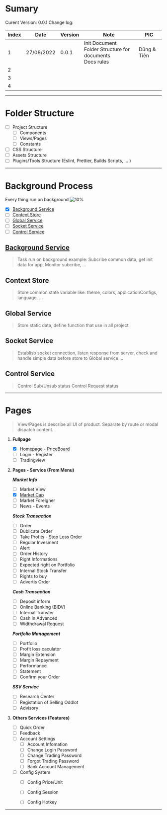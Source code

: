 # Sumary
Curent Version: 0.0.1
Change log: 

| Index | Date | Version | Note | PIC |
| --- | --- | --- | --- | --- |
| 1 | 27/08/2022 | 0.0.1 | Init Document <br> Folder Structure for documents <br> Docs rules | Dũng & Tiên |
| 2 |  |  |  | |
| 3 |  |  |  | |
| 4 |  |  |  | |

---
# Folder Structure
- [ ] Project Structure
	- [ ] Components
	- [ ] Views/Pages
	- [ ] Constants
- [ ] CSS Structure
- [ ] Assets Structure
- [ ] Plugins/Tools Structure (Eslint, Prettier, Builds Scripts, ... )

---
#  Background Process
Every thing run on background
![10%](https://progress-bar.dev/10?title=Progress)
- [x] [Background Service](#Background%20Service%20Background%20Background%2020Service%20background-service%20md)
- [ ] [Context Store](#Context%20Store)
- [ ] [Global Service](#Global%20Service)
- [ ] [Socket Service](#Socket%20Service)
- [ ] [Control Service](#Control%20Service)

##  [Background Service](Background/Background%20Service/background-service.md)
> Task run on background example: Subcribe common data, get init data for app, Monitor subcribe, ...

## Context Store
> Store common state variable like: theme, colors, applicationConfigs, language, ...
> 
## Global Service
> Store static data, define function that use in all project
> 
## Socket Service
> Establisb socket connection, listen response from server, check and handle simple data before store to Global service ...

## Control Service
> Control Sub/Unsub status
> Control Request status
>
---
# Pages
> View/Pages is describe all UI of product. Separate by route or modal dispatch content. 

1. **Fullpage** 
	- [x] [Homepage - PriceBoard](Pages/HomePage%20-%20Priceboard/homepage-priceboard.md.md)
	- [ ] Login - Register
	- [ ] Tradingview

2. **Pages - Service (From Menu)**

	***Market Info***
	- [ ] Market View
	- [x] [Market Cap](Pages/Market%20Cap/market-cap-layout.md)
	- [ ] Market Foreigner 
	- [ ] News - Events

	***Stock Transaction***
	- [ ] Order 
	- [ ] Dublicate Order
	- [ ] Take Profits - Stop Loss Order
	- [ ] Regular Invesment
	- [ ] Alert
	- [ ] Order History
	- [ ] Right Informations
	- [ ] Expected right on Portfolio
	- [ ] Internal Stock Transfer
	- [ ] Rights to buy
	- [ ] Advertis Order
	
	***Cash Transaction***
	- [ ] Deposit inform 
	- [ ] Online Banking (BIDV)
	- [ ] Internal Transfer
	- [ ] Cash in Advanced
	- [ ] Widthdrawal Request
	
	***Portfolio Management***
	- [ ] Portfolio 
	- [ ] Profit loss caculator
	- [ ] Margin Extension
	- [ ] Margin Repayment
	- [ ] Performance
	- [ ] Statement
	- [ ] Confirm your Order
	
	***SSV Service***
	- [ ] Research Center
	- [ ] Registation of Selling Oddlot
	- [ ] Advisory
	
3. **Others Services (Features)** 
	- [ ] Quick Order
	- [ ] Feedback
	- [ ] Account Settings
		- [ ] Account Infomation
		- [ ] Change Login Password
		- [ ] Change Trading Password
		- [ ] Forgot Trading Password
		- [ ] Bank Account Management
	- [ ] Config System 
		- [ ] Config Price/Unit
		- [ ] Config Session
		- [ ] Config Hotkey 


---




